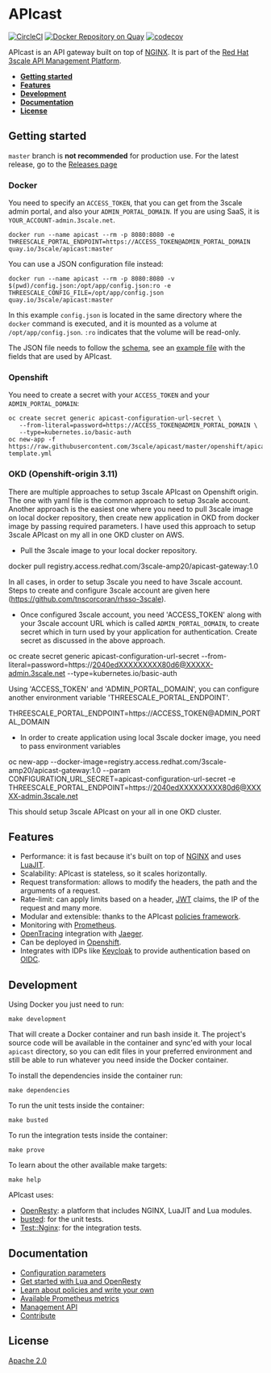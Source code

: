 # APIcast

[![CircleCI](https://circleci.com/gh/3scale/APIcast/tree/master.svg?style=shield)](https://circleci.com/gh/3scale/APIcast/tree/master)
[![Docker Repository on Quay](https://quay.io/repository/3scale/apicast/status "Docker Repository on Quay")](https://quay.io/repository/3scale/apicast)
[![codecov](https://codecov.io/gh/3scale/apicast/branch/master/graph/badge.svg)](https://codecov.io/gh/3scale/apicast)

APIcast is an API gateway built on top of [NGINX](https://www.nginx.com/). It is
part of the [Red Hat 3scale API Management
Platform](https://www.redhat.com/en/technologies/jboss-middleware/3scale).

- [**Getting started**](#getting-started)
- [**Features**](#features)
- [**Development**](#development)
- [**Documentation**](#documentation)
- [**License**](#license)

## Getting started

`master` branch is **not recommended** for production use. For the latest
release, go to the [Releases page](https://github.com/3scale/apicast/releases)

### Docker

You need to specify an `ACCESS_TOKEN`, that you can get from the 3scale admin
portal, and also your `ADMIN_PORTAL_DOMAIN`. If you are using SaaS, it is
`YOUR_ACCOUNT-admin.3scale.net`.

```shell
docker run --name apicast --rm -p 8080:8080 -e THREESCALE_PORTAL_ENDPOINT=https://ACCESS_TOKEN@ADMIN_PORTAL_DOMAIN quay.io/3scale/apicast:master
```

You can use a JSON configuration file instead:

```shell
docker run --name apicast --rm -p 8080:8080 -v $(pwd)/config.json:/opt/app/config.json:ro -e THREESCALE_CONFIG_FILE=/opt/app/config.json quay.io/3scale/apicast:master
```

In this example `config.json` is located in the same directory where the
`docker` command is executed, and it is mounted as a volume at
`/opt/app/config.json`. `:ro` indicates that the volume will be read-only.

The JSON file needs to follow the [schema](schema.json), see an [example
file](examples/configuration/example-config.json) with the fields that are used
by APIcast.

### Openshift

You need to create a secret with your `ACCESS_TOKEN` and your `ADMIN_PORTAL_DOMAIN`:

```shell
oc create secret generic apicast-configuration-url-secret \
   --from-literal=password=https://ACCESS_TOKEN@ADMIN_PORTAL_DOMAIN \
   --type=kubernetes.io/basic-auth
oc new-app -f https://raw.githubusercontent.com/3scale/apicast/master/openshift/apicast-template.yml
```

### OKD (Openshift-origin 3.11)

There are multiple approaches to setup 3scale APIcast on Openshift origin. The one with yaml file is the common approach to setup 3scale account. Another approach is the easiest one where you need to pull 3scale image on local docker repository, then create new application in OKD from docker image by passing required parameters. I have used this approach to setup 3scale APIcast on my all in one OKD cluster on AWS.

- Pull the 3scale image to your local docker repository.

docker pull registry.access.redhat.com/3scale-amp20/apicast-gateway:1.0

In all cases, in order to setup 3scale you need to have 3scale account. Steps to create and configure 3scale account are given here (https://github.com/tnscorcoran/rhsso-3scale).

- Once configured 3scale account, you need 'ACCESS_TOKEN' along with your 3scale account URL which is called `ADMIN_PORTAL_DOMAIN`, to create secret which in turn used by your application for authentication. Create secret as discussed in the above approach.

oc create secret generic apicast-configuration-url-secret --from-literal=password=https://2040edXXXXXXXXX80d6@XXXXX-admin.3scale.net --type=kubernetes.io/basic-auth

Using 'ACCESS_TOKEN' and 'ADMIN_PORTAL_DOMAIN', you can configure another environment variable 'THREESCALE_PORTAL_ENDPOINT'.

THREESCALE_PORTAL_ENDPOINT=https://ACCESS_TOKEN@ADMIN_PORTAL_DOMAIN

- In order to create application using local 3scale docker image, you need to pass environment variables

oc new-app --docker-image=registry.access.redhat.com/3scale-amp20/apicast-gateway:1.0  --param CONFIGURATION_URL_SECRET=apicast-configuration-url-secret -e THREESCALE_PORTAL_ENDPOINT=https://2040edXXXXXXXXX80d6@XXXXX-admin.3scale.net

This should setup 3scale APIcast on your all in one OKD cluster.


## Features

- Performance: it is fast because it's built on top of [NGINX](https://www.nginx.com/) and uses [LuaJIT](https://luajit.org/).
- Scalability: APIcast is stateless, so it scales horizontally.
- Request transformation: allows to modify the headers, the path and the arguments of a request.
- Rate-limit: can apply limits based on a header, [JWT](https://jwt.io/) claims, the IP of the request and many more.
- Modular and extensible: thanks to the APIcast [policies framework](doc/policies.md).
- Monitoring with [Prometheus](https://prometheus.io/).
- [OpenTracing](https://opentracing.io/) integration with [Jaeger](https://www.jaegertracing.io/).
- Can be deployed in [Openshift](https://www.openshift.com/).
- Integrates with IDPs like [Keycloak](https://www.keycloak.org) to provide authentication based on [OIDC](https://openid.net/connect/).


## Development

Using Docker you just need to run:
```shell
make development
```

That will create a Docker container and run bash inside it. The project's source
code will be available in the container and sync'ed with your local `apicast`
directory, so you can edit files in your preferred environment and still be able
to run whatever you need inside the Docker container.

To install the dependencies inside the container run:
```shell
make dependencies
```

To run the unit tests inside the container:
```shell
make busted
```

To run the integration tests inside the container:
```shell
make prove
```

To learn about the other available make targets:
```shell
make help
```

APIcast uses:

- [OpenResty](http://openresty.org/en/): a platform that includes NGINX, LuaJIT and Lua modules.
- [busted](https://github.com/Olivine-Labs/busted): for the unit tests.
- [Test::Nginx](http://search.cpan.org/~agent/Test-Nginx/lib/Test/Nginx/Socket.pm): for the integration tests.

## Documentation

- [Configuration parameters](doc/parameters.md)
- [Get started with Lua and OpenResty](doc/policy-development.md)
- [Learn about policies and write your own](doc/policies.md)
- [Available Prometheus metrics](doc/prometheus-metrics.md)
- [Management API](doc/management-api.md)
- [Contribute](.github/CONTRIBUTING.md)


## License
[Apache 2.0](LICENSE)
